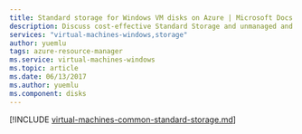 ```yaml
---
title: Standard storage for Windows VM disks on Azure | Microsoft Docs
description: Discuss cost-effective Standard Storage and unmanaged and managed Windows VM disks.
services: "virtual-machines-windows,storage"
author: yuemlu
tags: azure-resource-manager
ms.service: virtual-machines-windows
ms.topic: article
ms.date: 06/13/2017
ms.author: yuemlu
ms.component: disks
---
```


[!INCLUDE [virtual-machines-common-standard-storage.md](../../../includes/virtual-machines-common-standard-storage.md)]